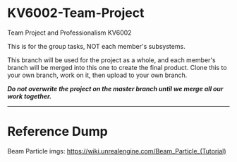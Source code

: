 # KV6002-Team-Project
Team Project and Professionalism KV6002

This is for the group tasks, NOT each member's subsystems.

This branch will be used for the project as a whole, and each member's branch will be merged into this one to create the final product.
Clone this to your own branch, work on it, then upload to your own branch. 

***Do not overwrite the project on the master branch until we merge all our work together.***

---

# Reference Dump

Beam Particle imgs: https://wiki.unrealengine.com/Beam_Particle_(Tutorial)